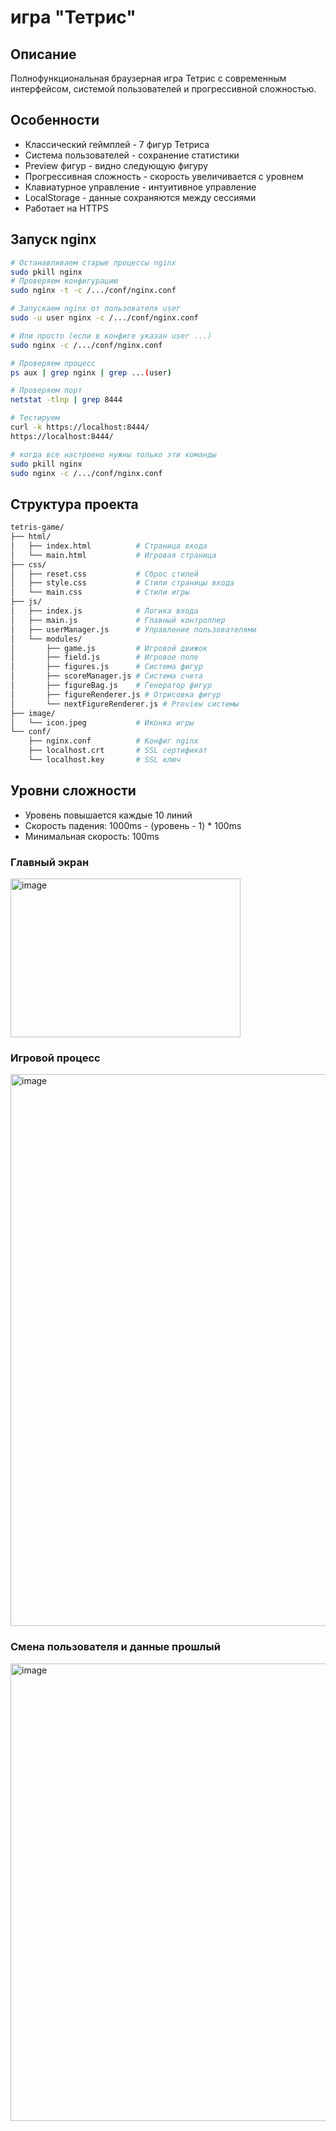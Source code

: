 # игра "Тетрис"
## Описание
Полнофункциональная браузерная игра Тетрис с современным интерфейсом, системой пользователей и прогрессивной сложностью.

## Особенности

- Классический геймплей - 7 фигур Тетриса
- Система пользователей - сохранение статистики
- Preview фигур - видно следующую фигуру
- Прогрессивная сложность - скорость увеличивается с уровнем
- Клавиатурное управление - интуитивное управление
- LocalStorage - данные сохраняются между сессиями
- Работает на HTTPS
  
## Запуск nginx
```bash
# Останавливаем старые процессы nginx
sudo pkill nginx
# Проверяем конфигурацию
sudo nginx -t -c /.../conf/nginx.conf

# Запускаем nginx от пользователя user
sudo -u user nginx -c /.../conf/nginx.conf

# Или просто (если в конфиге указан user ...)
sudo nginx -c /.../conf/nginx.conf

# Проверяем процесс
ps aux | grep nginx | grep ...(user)

# Проверяем порт
netstat -tlnp | grep 8444

# Тестируем
curl -k https://localhost:8444/
https://localhost:8444/

# когда все настроено нужны только эти команды
sudo pkill nginx
sudo nginx -c /.../conf/nginx.conf
```
## Структура проекта
```bash
tetris-game/
├── html/
│   ├── index.html          # Страница входа
│   └── main.html           # Игровая страница
├── css/
│   ├── reset.css           # Сброс стилей
│   ├── style.css           # Стили страницы входа
│   └── main.css            # Стили игры
├── js/
│   ├── index.js            # Логика входа
│   ├── main.js             # Главный контроллер
│   ├── userManager.js      # Управление пользователями
│   └── modules/
│       ├── game.js         # Игровой движок
│       ├── field.js        # Игровое поле
│       ├── figures.js      # Система фигур
│       ├── scoreManager.js # Система счета
│       ├── figureBag.js    # Генератор фигур
│       ├── figureRenderer.js # Отрисовка фигур
│       └── nextFigureRenderer.js # Preview системы
├── image/
│   └── icon.jpeg           # Иконка игры
└── conf/
    ├── nginx.conf          # Конфиг nginx
    ├── localhost.crt       # SSL сертификат
    └── localhost.key       # SSL ключ
```

##  Уровни сложности
- Уровень повышается каждые 10 линий
- Скорость падения: 1000ms - (уровень - 1) * 100ms
- Минимальная скорость: 100ms

###  Главный экран
<img width="368" height="254" alt="image" src="https://github.com/user-attachments/assets/b2043640-5be5-44cd-a511-caf6dffd71a8" />

###  Игровой процесс
<img width="1338" height="883" alt="image" src="https://github.com/user-attachments/assets/f5de8a16-9565-487c-bcaf-82857f022aae" />

### Смена пользователя и данные прошлый 
<img width="938" height="732" alt="image" src="https://github.com/user-attachments/assets/8e97e7a7-b452-4a44-aac7-a3d15f72eb12" />
